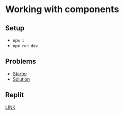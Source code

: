 # Working with components

## Setup

- `npm i`
- `npm run dev`

## Problems

- [Starter](./src/App.jsx)
- [Solution](./src/App-solution.jsx)

## Replit

[LINK](https://replit.com/@bloomtech/Working-with-components#src/App.jsx)
